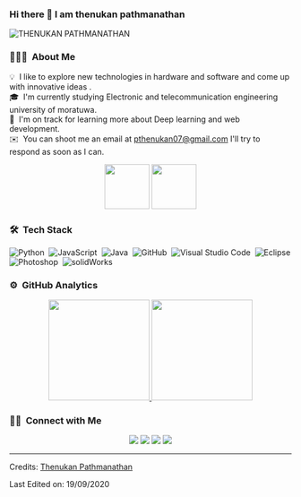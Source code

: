 ### Hi there 👋  I am thenukan pathmanathan

![THENUKAN PATHMANATHAN](https://resize.indiatvnews.com/en/resize/newbucket/715_-/2021/06/hacker-1623403722.jpg)



<!-- ## 👋 &nbsp;Hey there! I'm Thenukan Pathmanathan -->

### 👨🏻‍💻 &nbsp;About Me

💡 &nbsp;I like to explore new technologies in hardware and software  and come up with innovative ideas .\
🎓 &nbsp;I'm currently studying Electronic and telecommunication engineering university of moratuwa.\
🌱 &nbsp;I'm on track for learning more about Deep learning and web development.\
✉️ &nbsp;You can shoot me an email at pthenukan07@gmail.com I'll try to respond as soon as I can.



<p align="center">
 <img height="80" src="/Logos/0f97621c3dbdeb7dfe8bd18cfd4b413cac3de417.png" />
 <img height="80" src="/Logos/download-UoM.png" />
 </p>



### 🛠 &nbsp;Tech Stack

![Python](https://img.shields.io/badge/-Python-05122A?style=flat&logo=python)&nbsp;
![JavaScript](https://img.shields.io/badge/-JavaScript-05122A?style=flat&logo=javascript)&nbsp;
![Java](https://img.shields.io/badge/-Java-05122A?style=flat&logo=Java&logoColor=FFA518)&nbsp;
![GitHub](https://img.shields.io/badge/-GitHub-05122A?style=flat&logo=github)&nbsp;
![Visual Studio Code](https://img.shields.io/badge/-Visual%20Studio%20Code-05122A?style=flat&logo=visual-studio-code&logoColor=007ACC)&nbsp;
![Eclipse](https://img.shields.io/badge/-Eclipse-05122A?style=flat&logo=eclipse-ide&logoColor=2C2255)\
![Photoshop](https://img.shields.io/badge/-Photoshop-05122A?style=flat&logo=adobe-photoshop)&nbsp;
![solidWorks](https://img.shields.io/badge/-SOLIDWORKS-05122A?style=flat&logo=SOLIDWORKS)&nbsp;

### ⚙️ &nbsp;GitHub Analytics

<p align="center">
<a href="https://github.com/thenukan">
  <img height="180em" src="https://github-readme-stats-eight-theta.vercel.app/api?username=thenukan&show_icons=true&theme=algolia&include_all_commits=true&count_private=true"/>
  <img height="180em" src="https://github-readme-stats-eight-theta.vercel.app/api/top-langs/?username=thenukan&layout=compact&langs_count=8&theme=algolia"/>
</a>
</p>

### 🤝🏻 &nbsp;Connect with Me

<p align="center">
<a href="https://www.linkedin.com/in/thenukan-pathmanathan-7027a01a4"><img src="https://img.shields.io/badge/-Thenukan %20Pathmanatan%20-0077B5?style=flat&logo=Linkedin&logoColor=white"/></a>
<a href="mailto:pthenukan07@gmail.com"><img src="https://img.shields.io/badge/-thenukan@gmail-D14836?style=flat&logo=Gmail&logoColor=white"/></a>
<a href="https://www.instagram.com/the_nukan_"><img src="https://img.shields.io/badge/-@thenukan-E4405F?style=flat&logo=Instagram&logoColor=white"/></a>
<a href="https://www.facebook.com/thenukan3"><img src="https://img.shields.io/badge/-@thenukan3-1877F2?style=flat&logo=Facebook&logoColor=white"/></a>

</p>

-----
Credits: [Thenukan Pathmanathan](https://github.com/thenukan)

Last Edited on: 19/09/2020
